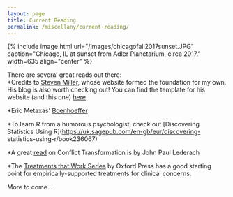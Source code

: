 ```yaml
---
layout: page
title: Current Reading
permalink: /miscellany/current-reading/
---
```


{% include image.html url="/images/chicagofall2017sunset.JPG" caption="Chicago, IL at sunset from Adler Planetarium, circa 2017." width=635 align="center" %}

There are several great reads out there:  
  *Credits to [Steven Miller](http://svmiller.com/), whose website formed the foundation for my own.  His blog is also worth checking out!    You can find the template for his website (and this one) [here](https://github.com/svmiller/steve-ngvb-jekyll-template)
  
  *Eric Metaxas' [Boenhoeffer](https://www.amazon.com/dp/B003GY0K48/ref=dp-kindle-redirect?_encoding=UTF8&btkr=1)
  
  *To learn R from a humorous psychologist, check out [Discovering Statistics Using R](https://uk.sagepub.com/en-gb/eur/discovering-    statistics-using-r/book236067)
  
  *A great [read](https://www.amazon.com/Building-Peace-Sustainable-Reconciliation-Societies/dp/1878379739/ref=sr_1_3?s=books&ie=UTF8&qid=1532570588&sr=1-3&keywords=lederach) on Conflict Transformation is by John Paul Lederach
  
  *The [Treatments that Work Series](http://www.oxfordclinicalpsych.com/page/ttwseries/ttwseries) by Oxford Press has a good starting point for empirically-supported treatments for clinical concerns. 
  
  More to come...

